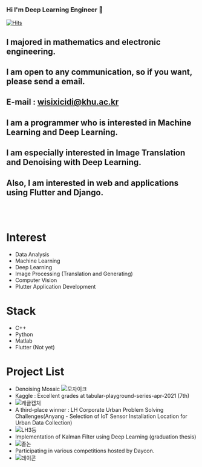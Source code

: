 ### Hi I'm Deep Learning Engineer 👋

<!--
**iwillbeaprogramer/iwillbeaprogramer** is a ✨ _special_ ✨ repository because its `README.md` (this file) appears on your GitHub profile.

Here are some ideas to get you started:

- 🔭 I’m currently working on ...
- 🌱 I’m currently learning ...
- 👯 I’m looking to collaborate on ...
- 🤔 I’m looking for help with ...
- 💬 Ask me about ...
- 📫 How to reach me: ...
- 😄 Pronouns: ...
- ⚡ Fun fact: ...
-->

[![Hits](https://hits.seeyoufarm.com/api/count/incr/badge.svg?url=https%3A%2F%2Fgithub.com%2Fiwillbeaprogramer&count_bg=%2379C83D&title_bg=%23555555&icon=&icon_color=%23E7E7E7&title=hits&edge_flat=false)](https://hits.seeyoufarm.com)

## I majored in mathematics and electronic engineering.
## I am open to any communication, so if you want, please send a email.<br>
## E-mail : wisixicidi@khu.ac.kr<br>
## I am a programmer who is interested in Machine Learning and Deep Learning.<br>
## I am especially interested in Image Translation and Denoising with Deep Learning.<br>
## Also, I am interested in web and applications using Flutter and Django.<br><br><br>
# Interest
- Data Analysis
- Machine Learning
- Deep Learning
- Image Processing (Translation and Generating)
- Computer Vision
- Plutter Application Development

# Stack

- C++
- Python
- Matlab
- Flutter (Not yet)


# Project List
- Denoising Mosaic
![모자이크](https://user-images.githubusercontent.com/70966332/117117563-a6e5a900-adca-11eb-9059-4365ef591397.png)
- Kaggle : Excellent grades at tabular-playground-series-apr-2021 (7th)
- ![캐글캡처](https://user-images.githubusercontent.com/70966332/117117197-38a0e680-adca-11eb-87f8-0f6b63f1dc6b.PNG)
- A third-place winner : LH Corporate Urban Problem Solving Challenges(Anyang - Selection of IoT Sensor Installation Location for Urban Data Collection)
- ![LH3등](https://user-images.githubusercontent.com/70966332/117117194-38a0e680-adca-11eb-8414-15bc2a3498cd.jpg)
- Implementation of Kalman Filter using Deep Learning (graduation thesis)
- ![졸논](https://user-images.githubusercontent.com/70966332/117117190-38085000-adca-11eb-96b5-1c2468002c1e.png)
- Participating in various competitions hosted by Daycon.
- ![데이콘](https://user-images.githubusercontent.com/70966332/117117192-38085000-adca-11eb-8cbc-45ec7125e29e.PNG)


